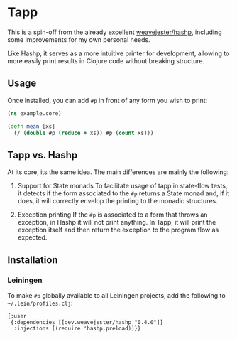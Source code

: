 # Tapp

This is a spin-off from the already excellent [weavejester/hashp](https://github.com/weavejester/hashp/tree/master), including some improvements for my own personal needs.

Like Hashp, it serves as a more intuitive printer for development, allowing to more easily print results in Clojure code without breaking structure.

## Usage

Once installed, you can add `#p` in front of any form you wish to
print:

```clojure
(ns example.core)

(defn mean [xs]
  (/ (double #p (reduce + xs)) #p (count xs)))
```

## Tapp vs. Hashp

At its core, its the same idea. The main differences are mainly the following:

1. Support for State monads
To facilitate usage of tapp in state-flow tests, it detects if the form associated to the `#p` returns a State monad and, if it does, it will correctly envelop the printing to the monadic structures.

2. Exception printing
If the `#p` is associated to a form that throws an exception, in Hashp it will not print anything. In Tapp, it will print the exception itself and then return the exception to the program flow as expected.

## Installation

### Leiningen

To make `#p` globally available to all Leiningen projects, add the
following to `~/.lein/profiles.clj`:

```edn
{:user
 {:dependencies [[dev.weavejester/hashp "0.4.0"]]
  :injections [(require 'hashp.preload)]}}
```
